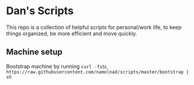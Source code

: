 # Dan's Scripts

This repo is a collection of helpful scripts for personal/work life, to keep things organized, be more efficient and move quickly.

## Machine setup
Bootstrap machine by running `curl -fsSL https://raw.githubusercontent.com/namolnad/scripts/master/bootstrap | sh`
